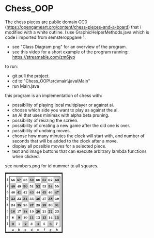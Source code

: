 # Chess_OOP

The chess pieces are public domain CC0 (https://opengameart.org/content/chess-pieces-and-a-board) that i modified with a white outline.
I use GraphicHelperMethods.java which is code i imported from semsteroppgave 1.

- see "Class Diagram.png" for an overview of the program.
- see this video for a short example of the program running: https://streamable.com/zm6jyp

to run:
- git pull the project.
- cd to "Chess_OOP\src\main\java\Main"
- run Main.java



this program is an implementation of chess with:
- possibility of playing local multiplayer or against ai.
- choose which side you want to play as against the ai.
- an AI that uses minimax with alpha beta pruning.
- possibility of resizing the screen.
- possibility of creating a new game after the old one is over.
- possibility of undoing moves.
- choose how many minutes the clock will start with, and number of seconds that will be added to the clock after a move.
- display all possible moves for a selected piece.
- text and image buttons that can execute arbitrary lambda functions when clicked.

see numbers.png for id nummer to all squares.

![](numbers.png)